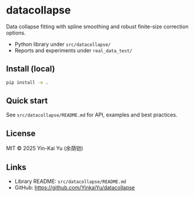 
# datacollapse

Data collapse fitting with spline smoothing and robust finite-size correction options.

- Python library under `src/datacollapse/`
- Reports and experiments under `real_data_test/`

## Install (local)
```bash
pip install -e .
```

## Quick start
See `src/datacollapse/README.md` for API, examples and best practices.

## License
MIT © 2025 Yin-Kai Yu (余荫铠)

## Links
- Library README: `src/datacollapse/README.md`
- GitHub: https://github.com/YinkaiYu/datacollapse
